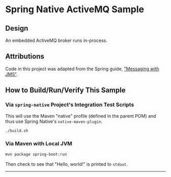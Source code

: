# Spring Native ActiveMQ Sample

## Design

An embedded ActiveMQ broker runs in-process.

## Attributions

Code in this project was adapted from the Spring guide, ["Messaging with
JMS"][messaging-with-jms].

## How to Build/Run/Verify This Sample

### Via `spring-native` Project's Integration Test Scripts

This will use the Maven "native" profile (defined in the parent POM) and thus
use Spring Native's `native-maven-plugin`.

```sh
./build.sh
```

### Via Maven with Local JVM

```sh
mvn package spring-boot:run
```

Then check to see that "Hello, world!" is printed to `stdout`.

---

[messaging-with-jms]: https://spring.io/guides/gs/messaging-jms/
